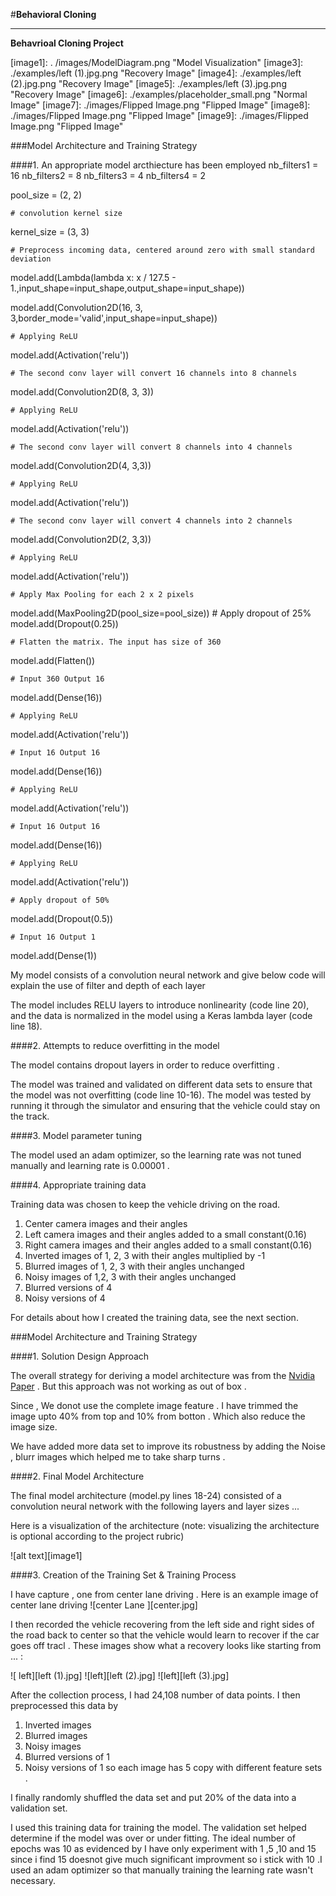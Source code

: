 #**Behavioral Cloning** 

---

**Behavrioal Cloning Project**



[//]: # (Image References)

[image1]: . /images/ModelDiagram.png "Model Visualization"
[image3]: ./examples/left (1).jpg.png "Recovery Image"
[image4]: ./examples/left (2).jpg.png "Recovery Image"
[image5]: ./examples/left (3).jpg.png "Recovery Image"
[image6]: ./examples/placeholder_small.png "Normal Image"
[image7]: ./images/Flipped Image.png "Flipped Image"
[image8]: ./images/Flipped Image.png "Flipped Image"
[image9]: ./images/Flipped Image.png "Flipped Image"


###Model Architecture and Training Strategy

####1. An appropriate model arcthiecture has been employed
nb_filters1 = 16
nb_filters2 = 8
nb_filters3 = 4
nb_filters4 = 2

pool_size = (2, 2)

	# convolution kernel size
kernel_size = (3, 3)

	# Preprocess incoming data, centered around zero with small standard deviation
model.add(Lambda(lambda x: x / 127.5 - 1.,input_shape=input_shape,output_shape=input_shape))

model.add(Convolution2D(16, 3, 3,border_mode='valid',input_shape=input_shape))

	# Applying ReLU
model.add(Activation('relu'))

	# The second conv layer will convert 16 channels into 8 channels

model.add(Convolution2D(8, 3, 3))

	# Applying ReLU
model.add(Activation('relu'))

	# The second conv layer will convert 8 channels into 4 channels

model.add(Convolution2D(4, 3,3))

	# Applying ReLU
model.add(Activation('relu'))

	# The second conv layer will convert 4 channels into 2 channels
model.add(Convolution2D(2, 3,3))

	# Applying ReLU
model.add(Activation('relu'))

	# Apply Max Pooling for each 2 x 2 pixels
model.add(MaxPooling2D(pool_size=pool_size))
	# Apply dropout of 25%
model.add(Dropout(0.25))

	# Flatten the matrix. The input has size of 360
model.add(Flatten())

	# Input 360 Output 16
model.add(Dense(16))

	# Applying ReLU
model.add(Activation('relu'))

	# Input 16 Output 16
model.add(Dense(16))

	# Applying ReLU
model.add(Activation('relu'))

	# Input 16 Output 16
model.add(Dense(16))

	# Applying ReLU
model.add(Activation('relu'))

	# Apply dropout of 50%
model.add(Dropout(0.5))

	# Input 16 Output 1
model.add(Dense(1))

My model consists of a convolution neural network and give below code will explain the use of filter and depth of each layer 

The model includes RELU layers to introduce nonlinearity (code line 20), and the data is normalized in the model using a Keras lambda layer (code line 18). 

####2. Attempts to reduce overfitting in the model

The model contains dropout layers in order to reduce overfitting . 

The model was trained and validated on different data sets to ensure that the model was not overfitting (code line 10-16). The model was tested by running it through the simulator and ensuring that the vehicle could stay on the track.

####3. Model parameter tuning

The model used an adam optimizer, so the learning rate was not tuned manually and learning rate is 0.00001 .

####4. Appropriate training data

Training data was chosen to keep the vehicle driving on the road. 
1. Center camera images and their angles
2. Left camera images and their angles added to a small constant(0.16)
3. Right camera images and their angles added to a small constant(0.16)
4. Inverted images of 1, 2, 3 with their angles multiplied by -1
5. Blurred images of 1, 2, 3 with their angles unchanged
6. Noisy images of 1,2, 3 with their angles unchanged
7. Blurred versions of 4
8. Noisy versions of 4


For details about how I created the training data, see the next section. 

###Model Architecture and Training Strategy

####1. Solution Design Approach

The overall strategy for deriving a model architecture was from the  [Nvidia Paper](http://images.nvidia.com/content/tegra/automotive/images/2016/solutions/pdf/end-to-end-dl-using-px.pdf) . But this approach was not working as out of box . 

Since , We donot use the complete image feature . I have trimmed the image upto 40% from top and 10% from botton . Which also reduce the image size.

We have added more data set to improve its robustness by adding the Noise , blurr images which helped me to take sharp turns . 

####2. Final Model Architecture

The final model architecture (model.py lines 18-24) consisted of a convolution neural network with the following layers and layer sizes ...

Here is a visualization of the architecture (note: visualizing the architecture is optional according to the project rubric)

![alt text][image1]

####3. Creation of the Training Set & Training Process

I have capture , one from center lane driving . Here is an example image of center lane driving
![center Lane ][center.jpg]


I then recorded the vehicle recovering from the left side and right sides of the road back to center so that the vehicle would learn to recover if the car goes off tracl . These images show what a recovery looks like starting from ... :

![ left][left (1).jpg]
![left][left (2).jpg]
![left][left (3).jpg]


After the collection process, I had 24,108 number of data points. I then preprocessed this data by 
1. Inverted images  
2. Blurred images 
3. Noisy images 
4. Blurred versions of 1
5. Noisy versions of 1
so each image has 5 copy with different feature sets . 


I finally randomly shuffled the data set and put 20% of the data into a validation set. 

I used this training data for training the model. The validation set helped determine if the model was over or under fitting. The ideal number of epochs was 10 as evidenced by I have only experiment with 1 ,5 ,10 and 15 since i find 15 doesnot give much significant improvment so i stick with 10  .I used an adam optimizer so that manually training the learning rate wasn't necessary.
